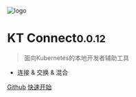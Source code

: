 ![logo](../media/logo.png)

# KT Connect<small>0.0.12</small>

> 面向Kubernetes的本地开发者辅助工具

- 连接 & 交换 & 混合

[Github](https://github.com/jonyhy96/kt-connect)
[快速开始](zh-cn/quickstart)
